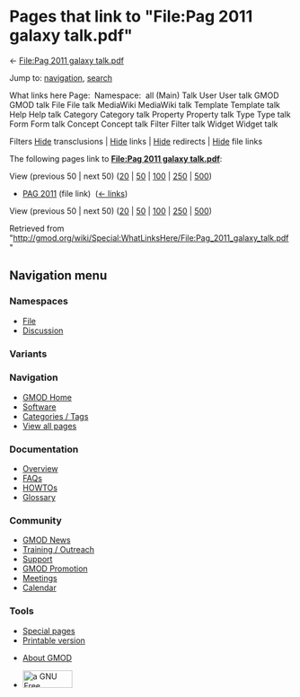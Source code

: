 <div id="mw-page-base" class="noprint">

</div>

<div id="mw-head-base" class="noprint">

</div>

<div id="content" class="mw-body" role="main">

<span id="top"></span>

<div id="mw-js-message" style="display:none;">

</div>



# <span dir="auto">Pages that link to "File:Pag 2011 galaxy talk.pdf"</span>

<div id="bodyContent">

<div id="contentSub">

← [File:Pag 2011 galaxy
talk.pdf](/wiki/File:Pag_2011_galaxy_talk.pdf "File:Pag 2011 galaxy talk.pdf")

</div>

<div id="jump-to-nav" class="mw-jump">

Jump to: [navigation](#mw-navigation), [search](#p-search)

</div>

<div id="mw-content-text">

What links here Page:  Namespace:  all (Main) Talk User User talk GMOD
GMOD talk File File talk MediaWiki MediaWiki talk Template Template talk
Help Help talk Category Category talk Property Property talk Type Type
talk Form Form talk Concept Concept talk Filter Filter talk Widget
Widget talk

Filters
[Hide](/mediawiki/index.php?title=Special:WhatLinksHere/File:Pag_2011_galaxy_talk.pdf&hidetrans=1 "Special:WhatLinksHere/File:Pag 2011 galaxy talk.pdf")
transclusions \|
[Hide](/mediawiki/index.php?title=Special:WhatLinksHere/File:Pag_2011_galaxy_talk.pdf&hidelinks=1 "Special:WhatLinksHere/File:Pag 2011 galaxy talk.pdf")
links \|
[Hide](/mediawiki/index.php?title=Special:WhatLinksHere/File:Pag_2011_galaxy_talk.pdf&hideredirs=1 "Special:WhatLinksHere/File:Pag 2011 galaxy talk.pdf")
redirects \|
[Hide](/mediawiki/index.php?title=Special:WhatLinksHere/File:Pag_2011_galaxy_talk.pdf&hideimages=1 "Special:WhatLinksHere/File:Pag 2011 galaxy talk.pdf")
file links

The following pages link to **[File:Pag 2011 galaxy
talk.pdf](/wiki/File:Pag_2011_galaxy_talk.pdf "File:Pag 2011 galaxy talk.pdf")**:

View (previous 50 \| next 50)
([20](/mediawiki/index.php?title=Special:WhatLinksHere/File:Pag_2011_galaxy_talk.pdf&limit=20 "Special:WhatLinksHere/File:Pag 2011 galaxy talk.pdf")
\|
[50](/mediawiki/index.php?title=Special:WhatLinksHere/File:Pag_2011_galaxy_talk.pdf&limit=50 "Special:WhatLinksHere/File:Pag 2011 galaxy talk.pdf")
\|
[100](/mediawiki/index.php?title=Special:WhatLinksHere/File:Pag_2011_galaxy_talk.pdf&limit=100 "Special:WhatLinksHere/File:Pag 2011 galaxy talk.pdf")
\|
[250](/mediawiki/index.php?title=Special:WhatLinksHere/File:Pag_2011_galaxy_talk.pdf&limit=250 "Special:WhatLinksHere/File:Pag 2011 galaxy talk.pdf")
\|
[500](/mediawiki/index.php?title=Special:WhatLinksHere/File:Pag_2011_galaxy_talk.pdf&limit=500 "Special:WhatLinksHere/File:Pag 2011 galaxy talk.pdf"))

- [PAG 2011](/wiki/PAG_2011 "PAG 2011") (file link) ‎
  <span class="mw-whatlinkshere-tools">([←
  links](/mediawiki/index.php?title=Special:WhatLinksHere&target=PAG+2011 "Special:WhatLinksHere"))</span>

View (previous 50 \| next 50)
([20](/mediawiki/index.php?title=Special:WhatLinksHere/File:Pag_2011_galaxy_talk.pdf&limit=20 "Special:WhatLinksHere/File:Pag 2011 galaxy talk.pdf")
\|
[50](/mediawiki/index.php?title=Special:WhatLinksHere/File:Pag_2011_galaxy_talk.pdf&limit=50 "Special:WhatLinksHere/File:Pag 2011 galaxy talk.pdf")
\|
[100](/mediawiki/index.php?title=Special:WhatLinksHere/File:Pag_2011_galaxy_talk.pdf&limit=100 "Special:WhatLinksHere/File:Pag 2011 galaxy talk.pdf")
\|
[250](/mediawiki/index.php?title=Special:WhatLinksHere/File:Pag_2011_galaxy_talk.pdf&limit=250 "Special:WhatLinksHere/File:Pag 2011 galaxy talk.pdf")
\|
[500](/mediawiki/index.php?title=Special:WhatLinksHere/File:Pag_2011_galaxy_talk.pdf&limit=500 "Special:WhatLinksHere/File:Pag 2011 galaxy talk.pdf"))

</div>

<div class="printfooter">

Retrieved from
"<http://gmod.org/wiki/Special:WhatLinksHere/File:Pag_2011_galaxy_talk.pdf>"

</div>

<div id="catlinks" class="catlinks catlinks-allhidden">

</div>

<div class="visualClear">

</div>

</div>

</div>

<div id="mw-navigation">

## Navigation menu

<div id="mw-head">



<div id="left-navigation">

<div id="p-namespaces" class="vectorTabs" role="navigation"
aria-labelledby="p-namespaces-label">

### Namespaces

- <span id="ca-nstab-image"><a href="/wiki/File:Pag_2011_galaxy_talk.pdf" accesskey="c"
  title="View the file page [c]">File</a></span>
- <span id="ca-talk"><a
  href="/mediawiki/index.php?title=File_talk:Pag_2011_galaxy_talk.pdf&amp;action=edit&amp;redlink=1"
  accesskey="t"
  title="Discussion about the content page [t]">Discussion</a></span>

</div>

<div id="p-variants" class="vectorMenu emptyPortlet" role="navigation"
aria-labelledby="p-variants-label">

### 

### Variants[](#)

<div class="menu">

</div>

</div>

</div>

<div id="right-navigation">





</div>



</div>

</div>

</div>

<div id="mw-panel">

<div id="p-logo" role="banner">

<a href="/wiki/Main_Page"
style="background-image: url(http://gmod.org/images/GMOD-cogs.png);"
title="Visit the main page"></a>

</div>

<div id="p-Navigation" class="portal" role="navigation"
aria-labelledby="p-Navigation-label">

### Navigation

<div class="body">

- <span id="n-GMOD-Home">[GMOD Home](/wiki/Main_Page)</span>
- <span id="n-Software">[Software](/wiki/GMOD_Components)</span>
- <span id="n-Categories-.2F-Tags">[Categories /
  Tags](/wiki/Categories)</span>
- <span id="n-View-all-pages">[View all
  pages](/wiki/Special:AllPages)</span>

</div>

</div>

<div id="p-Documentation" class="portal" role="navigation"
aria-labelledby="p-Documentation-label">

### Documentation

<div class="body">

- <span id="n-Overview">[Overview](/wiki/Overview)</span>
- <span id="n-FAQs">[FAQs](/wiki/Category:FAQ)</span>
- <span id="n-HOWTOs">[HOWTOs](/wiki/Category:HOWTO)</span>
- <span id="n-Glossary">[Glossary](/wiki/Glossary)</span>

</div>

</div>

<div id="p-Community" class="portal" role="navigation"
aria-labelledby="p-Community-label">

### Community

<div class="body">

- <span id="n-GMOD-News">[GMOD News](/wiki/GMOD_News)</span>
- <span id="n-Training-.2F-Outreach">[Training /
  Outreach](/wiki/Training_and_Outreach)</span>
- <span id="n-Support">[Support](/wiki/Support)</span>
- <span id="n-GMOD-Promotion">[GMOD
  Promotion](/wiki/GMOD_Promotion)</span>
- <span id="n-Meetings">[Meetings](/wiki/Meetings)</span>
- <span id="n-Calendar">[Calendar](/wiki/Calendar)</span>

</div>

</div>

<div id="p-tb" class="portal" role="navigation"
aria-labelledby="p-tb-label">

### Tools

<div class="body">

- <span id="t-specialpages"><a href="/wiki/Special:SpecialPages" accesskey="q"
  title="A list of all special pages [q]">Special pages</a></span>
- <span id="t-print"><a
  href="/mediawiki/index.php?title=Special:WhatLinksHere/File:Pag_2011_galaxy_talk.pdf&amp;printable=yes"
  rel="alternate" accesskey="p"
  title="Printable version of this page [p]">Printable version</a></span>

</div>

</div>

</div>

</div>

<div id="footer" role="contentinfo">

- <span id="footer-places-about">[About
  GMOD](/wiki/GMOD:About "GMOD:About")</span>

<!-- -->

- <span id="footer-copyrightico">[<img src="http://www.gnu.org/graphics/gfdl-logo-small.png" width="88"
  height="31" alt="a GNU Free Documentation License" />](http://www.gnu.org/licenses/fdl-1.3.html)</span>




</div>
